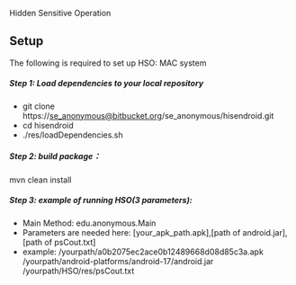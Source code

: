 Hidden Sensitive Operation


## Setup
The following is required to set up HSO:
 MAC system

##### Step 1: Load dependencies to your local repository
* git clone https://se_anonymous@bitbucket.org/se_anonymous/hisendroid.git
* cd hisendroid
* ./res/loadDependencies.sh

##### Step 2: build package：
mvn clean install

##### Step 3: example of running HSO(3 parameters):
* Main Method: edu.anonymous.Main
* Parameters are needed here: [your_apk_path.apk],[path of android.jar],[path of psCout.txt]
* example:
/yourpath/a0b2075ec2ace0b12489668d08d85c3a.apk
/yourpath/android-platforms/android-17/android.jar
/yourpath/HSO/res/psCout.txt


